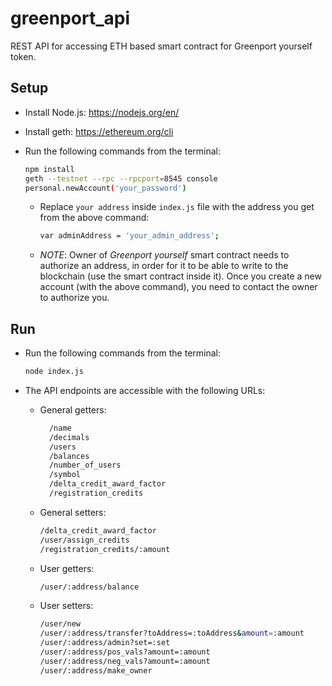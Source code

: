 # greenport_api
REST API for accessing ETH based smart contract for Greenport yourself token.

## Setup

- Install Node.js: https://nodejs.org/en/
- Install geth: https://ethereum.org/cli

- Run the following commands from the terminal:
    ```sh
    npm install
    geth --testnet --rpc --rpcport=8545 console
    personal.newAccount('your_password')
    ```
    - Replace `your address` inside `index.js` file with the address you get from the above command:
        ```sh
        var adminAddress = 'your_admin_address';
        ```
    - *NOTE*: Owner of _Greenport yourself_ smart contract needs to authorize an address, in order for it to be able to write to the blockchain (use the smart contract inside it). Once you create a new account (with the above command), you need to contact the owner to authorize you.

## Run

- Run the following commands from the terminal:
    ```sh
    node index.js
    ```
- The API endpoints are accessible with the following URLs:

    - General getters:

      ```sh
        /name
        /decimals
        /users
        /balances
        /number_of_users
        /symbol
        /delta_credit_award_factor
        /registration_credits
        ```

    - General setters:

        ```sh
        /delta_credit_award_factor
        /user/assign_credits
        /registration_credits/:amount
        ```

    - User getters:

        ```sh
        /user/:address/balance
        ```

    - User setters:

        ```sh
        /user/new
        /user/:address/transfer?toAddress=:toAddress&amount=:amount
        /user/:address/admin?set=:set
        /user/:address/pos_vals?amount=:amount
        /user/:address/neg_vals?amount=:amount
        /user/:address/make_owner
       ```
